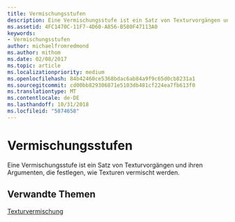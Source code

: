 ```yaml
---
title: Vermischungsstufen
description: Eine Vermischungsstufe ist ein Satz von Texturvorgängen und ihren Argumenten, die festlegen, wie Texturen vermischt werden.
ms.assetid: 4FC1470C-11F7-4D60-A856-B580F47113A0
keywords:
- Vermischungsstufen
author: michaelfromredmond
ms.author: mithom
ms.date: 02/08/2017
ms.topic: article
ms.localizationpriority: medium
ms.openlocfilehash: 84b42460ce5368bdac6ab84a9f9c65d0cb8231a1
ms.sourcegitcommit: cd00bb829306871e5103db481cf224ea7fb613f0
ms.translationtype: MT
ms.contentlocale: de-DE
ms.lasthandoff: 10/31/2018
ms.locfileid: "5874658"
---
```

# <a name="blending-stages"></a>Vermischungsstufen


Eine Vermischungsstufe ist ein Satz von Texturvorgängen und ihren Argumenten, die festlegen, wie Texturen vermischt werden.

## <a name="span-idrelated-topicsspanrelated-topics"></a><span id="related-topics"></span>Verwandte Themen


[Texturvermischung](texture-blending.md)

 

 




